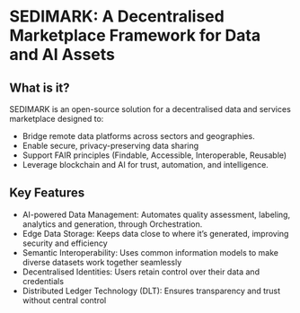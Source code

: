 # SEDIMARK: A Decentralised Marketplace Framework for Data and AI Assets

## What is it?
SEDIMARK is an open-source solution for a decentralised data and services marketplace designed to:

- Bridge remote data platforms across sectors and geographies.
- Enable secure, privacy-preserving data sharing
- Support FAIR principles (Findable, Accessible, Interoperable, Reusable)
- Leverage blockchain and AI for trust, automation, and intelligence.

## Key Features  

- AI-powered Data Management: Automates quality assessment, labeling, analytics and generation, through Orchestration.
- Edge Data Storage: Keeps data close to where it’s generated, improving security and efficiency
- Semantic Interoperability: Uses common information models to make diverse datasets work together seamlessly
- Decentralised Identities: Users retain control over their data and credentials
- Distributed Ledger Technology (DLT): Ensures transparency and trust without central control

<!--

**Here are some ideas to get you started:**

🙋‍♀️ A short introduction - what is your organization all about?
🌈 Contribution guidelines - how can the community get involved?
👩‍💻 Useful resources - where can the community find your docs? Is there anything else the community should know?
🍿 Fun facts - what does your team eat for breakfast?
🧙 Remember, you can do mighty things with the power of [Markdown](https://docs.github.com/github/writing-on-github/getting-started-with-writing-and-formatting-on-github/basic-writing-and-formatting-syntax)
-->
